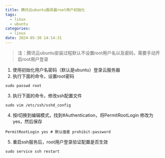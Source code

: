 ```yaml
---
title: 腾讯云ubuntu服务器root用户初始化
tags:
  - linux
  - ubuntu
categories:
  - linux
date: 2024-05-30 14:14:31
---
```


> 注：腾讯云ubuntu安装过程默认不设置root用户名以及密码，需要手动开启root用户登录

1. 使用初始化用户名密码（默认是ubuntu）登录云服务器
2. 执行下面的命令，设置root密码

```shell
sudo passwd root
```

3. 执行下面的命令，修改ssh配置文件

```shell
sudo vim /etc/ssh/sshd_config
```

4. 按i切换到编辑模式，找到#Authentication，将PermitRootLogin 修改为yes，然后保存

```shell
PermitRootLogin yes # 默认值是 prohibit-password
```

5. 重启ssh服务后，root用户登录验证配置是否生效

```shell
sudo service ssh restart
```

